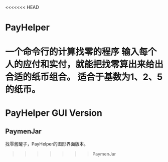 <<<<<<< HEAD
# PayHelper

一个命令行的计算找零的程序
输入每个人的应付和实付，就能把找零算出来给出合适的纸币组合。
适合于基数为1、2、5的纸币。
=======
# PayHelper GUI Version
## PaymenJar
找零酱罐子，PayHelper的图形界面版本。
>>>>>>> PaymenJar
